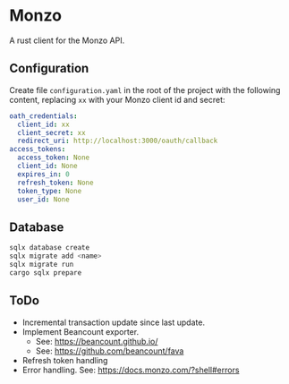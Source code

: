 # Monzo

A rust client for the Monzo API.

## Configuration

Create file `configuration.yaml` in the root of the project with the following content, replacing `xx` with your Monzo client id and secret:

```yaml
oath_credentials:
  client_id: xx
  client_secret: xx
  redirect_uri: http://localhost:3000/oauth/callback
access_tokens:
  access_token: None
  client_id: None
  expires_in: 0
  refresh_token: None
  token_type: None
  user_id: None
```

## Database

```bash
sqlx database create
sqlx migrate add <name>
sqlx migrate run
cargo sqlx prepare
```

## ToDo

- Incremental transaction update since last update.
- Implement Beancount exporter.
  - See: https://beancount.github.io/
  - See: https://github.com/beancount/fava
- Refresh token handling
- Error handling. See: https://docs.monzo.com/?shell#errors
